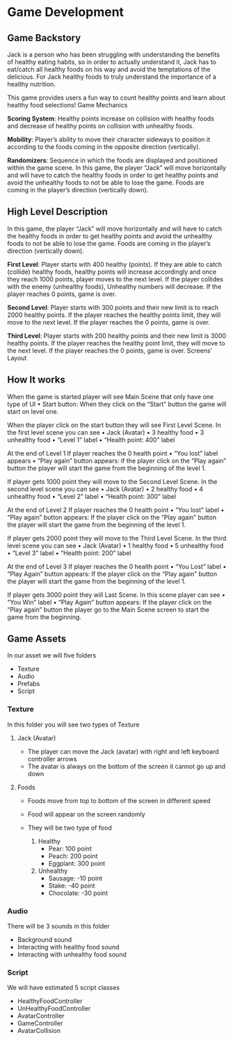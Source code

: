 # Game Development

## Game Backstory

Jack is a person who has been struggling with understanding the benefits of healthy eating habits, so in order to actually understand it, Jack has to eat/catch all healthy foods on his way and avoid the temptations of the delicious. For Jack healthy foods to truly understand the importance of a healthy nutrition. 

This game provides users a fun way to count healthy points and learn about healthy food selections!
Game Mechanics 

**Scoring System**: Healthy points increase on collision with healthy foods and decrease of healthy points on collision with unhealthy foods.

**Mobility**: Player’s ability to move their character sideways to position it according to the foods coming in the opposite direction (vertically).

**Randomizers**: Sequence in which the foods are displayed and positioned within the game scene. 
In this game, the player “Jack” will move horizontally and will have to catch the healthy foods in order to get healthy points and avoid the unhealthy foods to not be able to lose the game. Foods are coming in the player’s direction (vertically down).


## High Level Description

In this game, the player “Jack” will move horizontally and will have to catch the healthy foods in order to get healthy points and avoid the unhealthy foods to not be able to lose the game. Foods are coming in the player’s direction (vertically down).

**First Level**: Player starts with 400 healthy (points). If they are able to catch (collide) healthy foods, healthy points will increase accordingly and once they reach 1000 points, player moves to the next level. If the player collides with the enemy (unhealthy foods), Unhealthy numbers will decrease. If the player reaches 0 points, game is over. 

**Second Level**: Player starts with 300 points and their new limit is to reach 2000 healthy points. If the player reaches the healthy points limit, they will move to the next level. If the player reaches the 0 points, game is over. 

**Third Level**: Player starts with 200 healthy points and their new limit is 3000 healthy points. If the player reaches the healthy point limit, they will move to the next level. If the player reaches the 0 points, game is over.
Screens’ Layout


## How It works


When the game is started player will see Main Scene that only have one type of UI
	•	Start button: When they click on the “Start” button the game will start on level one. 


When the player click on the start button they will see First Level Scene. In the first level scene you can see
	•	Jack (Avatar) 
	•	3 healthy food 
	•	3 unhealthy food
	•	“Level 1” label 
	•	“Health point: 400” label 

At the end of Level 1 If player reaches the 0 health point
	•	“You lost” label appears
	•	“Play again” button appears: if the player click on the “Play again” button the player will start the game from the beginning of the level 1.

If player gets 1000 point they will move to the Second Level Scene. In the second level scene you can see
	•	Jack (Avatar) 
	•	2 healthy food 
	•	4 unhealthy food
	•	“Level 2” label 
	•	“Health point: 300” label 



At the end of Level 2 If player reaches the 0 health point
	•	“You lost” label 
	•	“Play again” button appears: If the player click on the “Play again” button the player will start the game from the beginning of the level 1.



 If player gets 2000 point they will move to the Third Level Scene. In the third level scene you can see
	•	Jack (Avatar) 
	•	1 healthy food 
	•	5 unhealthy food
	•	“Level 3” label 
	•	“Health point: 200” label 





 At the end of Level 3 If player reaches the 0 health point
	•	“You Lost” label 
	•	“Play Again” button appears: If the player click on the “Play again” button the player will start the game from the beginning of the level 1.





If player gets 3000 point they will Last Scene. In this scene player can see
	•	“You Win” label 
	•	“Play Again” button appears: If the player click on the “Play again” button the player go to the Main Scene screen to start the game from the beginning.







## Game Assets 

In our asset we will five folders 
- Texture 
- Audio
- Prefabs
- Script
  
### **Texture**

In this folder you will see two types of Texture 

1. Jack (Avatar)

   - The player can move the Jack (avatar) with right and left keyboard controller arrows 
   - The avatar is always on the bottom of the screen it cannot go up and down 

2. Foods

    - Foods move from top to bottom of the screen in different speed 
    - Food will appear on the screen randomly
    - They will be two type of food 
	
      1. Healthy 
          - Pear: 100 point
          - Peach: 200 point
          - Eggplant: 300 point
      2. Unhealthy 
          - Sausage: -10 point
          - Stake: -40 point
          - Chocolate: -30 point


### **Audio**

There will be 3 sounds in this folder 

  - Background sound 
  - Interacting with healthy food sound
  - Interacting with unhealthy food sound


### **Script**

We will have estimated 5 script classes 
  - HealthyFoodController
  - UnHealthyFoodController
  - AvatarController
  - GameController
  - AvatarCollision 


